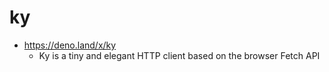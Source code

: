 # ky

* https://deno.land/x/ky
    * Ky is a tiny and elegant HTTP client based on the browser Fetch API
